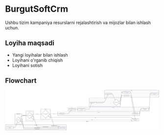 # BurgutSoftCrm
Ushbu tizim kampaniya resurslarni rejalashtirish va mijozlar bilan ishlash uchun.

## Loyiha maqsadi

- Yangi loyihalar bilan ishlash
- Loyihani o'rganib chiqish
- Loyihani sotish

## Flowchart
![alt text](flowchart.png "Title")